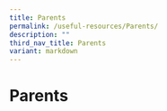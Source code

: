```yaml
---
title: Parents
permalink: /useful-resources/Parents/
description: ""
third_nav_title: Parents
variant: markdown
---
```

# Parents
